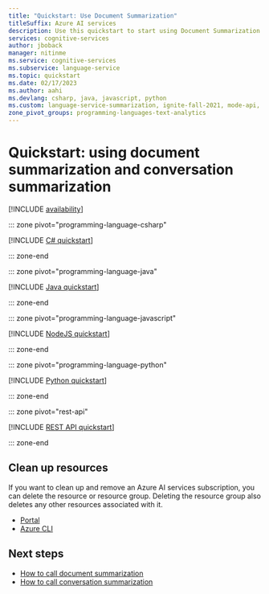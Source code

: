 ```yaml
---
title: "Quickstart: Use Document Summarization"
titleSuffix: Azure AI services
description: Use this quickstart to start using Document Summarization.
services: cognitive-services
author: jboback
manager: nitinme
ms.service: cognitive-services
ms.subservice: language-service
ms.topic: quickstart
ms.date: 02/17/2023
ms.author: aahi
ms.devlang: csharp, java, javascript, python
ms.custom: language-service-summarization, ignite-fall-2021, mode-api, devx-track-extended-java, devx-track-js, devx-track-python
zone_pivot_groups: programming-languages-text-analytics
---
```


# Quickstart: using document summarization and conversation summarization

[!INCLUDE [availability](includes/regional-availability.md)]

::: zone pivot="programming-language-csharp"

[!INCLUDE [C# quickstart](includes/quickstarts/csharp-sdk.md)]

::: zone-end

::: zone pivot="programming-language-java"

[!INCLUDE [Java quickstart](includes/quickstarts/java-sdk.md)]

::: zone-end

::: zone pivot="programming-language-javascript"

[!INCLUDE [NodeJS quickstart](includes/quickstarts/nodejs-sdk.md)]

::: zone-end

::: zone pivot="programming-language-python"

[!INCLUDE [Python quickstart](includes/quickstarts/python-sdk.md)]

::: zone-end

::: zone pivot="rest-api"

[!INCLUDE [REST API quickstart](includes/quickstarts/rest-api.md)]

::: zone-end

## Clean up resources

If you want to clean up and remove an Azure AI services subscription, you can delete the resource or resource group. Deleting the resource group also deletes any other resources associated with it.

* [Portal](../../multi-service-resource.md?pivots=azportal#clean-up-resources)
* [Azure CLI](../../multi-service-resource.md?pivots=azcli#clean-up-resources)



## Next steps

* [How to call document summarization](./how-to/document-summarization.md)
* [How to call conversation summarization](./how-to/conversation-summarization.md)
